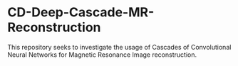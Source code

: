 # CD-Deep-Cascade-MR-Reconstruction
This repository seeks to investigate the usage of Cascades of Convolutional Neural Networks for Magnetic Resonance Image reconstruction.
